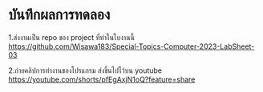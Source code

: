 # บันทึกผลการทดลอง
1.ส่งงานเป็น repo ของ project ที่ทำในใบงานนี้
https://github.com/Wisawa183/Special-Topics-Computer-2023-LabSheet-03

2.ถ่ายคลิปการทำงานของโปรแกรม ส่งขึ้นไปไว้บน youtube 
https://youtube.com/shorts/pfEgAxjN1oQ?feature=share
